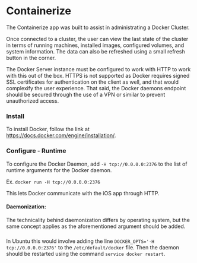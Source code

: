 # Containerize

The Containerize app was built to assist in administrating a Docker Cluster.

Once connected to a cluster, the user can view the last state of the cluster in terms of running machines, installed images, configured volumes, and system information. The data can also be refreshed using a small refresh button in the corner.

The Docker Server instance must be configured to work with HTTP to work with this out of the box. HTTPS is not supported as Docker requires signed SSL certificates for authentication on the client as well, and that would complexify the user experience. That said, the Docker daemons endpoint should be secured through the use of a VPN or similar to prevent unauthorized access.

### Install
To install Docker, follow the link at 
https://docs.docker.com/engine/installation/.
### Configure - Runtime
To configure the Docker Daemon, add
`-H tcp://0.0.0.0:2376`
to the list of runtime arguments for the Docker daemon.

Ex. `docker run -H tcp://0.0.0.0:2376`

This lets Docker communicate with the iOS app through HTTP.

#### Daemonization:
The technicality behind daemonization differs by operating system, but the same concept applies as the aforementioned argument should be added. 
#####
In Ubuntu this would involve adding the line `DOCKER_OPTS='-H tcp://0.0.0.0:2376'` to the `/etc/default/docker` file. Then the daemon should be restarted using the command `service docker restart`.
